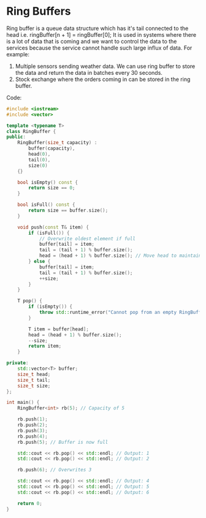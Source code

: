 # Ring Buffers

Ring buffer is a queue data structure which has it's tail connected to the head i.e. ringBuffer[n + 1] = ringBuffer[0];
It is used in systems where there is a lot of data that is coming and we want to control the data to the services because the service cannot handle such large influx of data. For example:
1. Multiple sensors sending weather data. We can use ring buffer to store the data and return the data in batches every 30 seconds.
2. Stock exchange where the orders coming in can be stored in the ring buffer.

Code:

```cpp
#include <iostream>
#include <vector>

template <typename T>
class RingBuffer {
public:
    RingBuffer(size_t capacity) : 
        buffer(capacity), 
        head(0), 
        tail(0), 
        size(0) 
    {}

    bool isEmpty() const {
        return size == 0;
    }

    bool isFull() const {
        return size == buffer.size();
    }

    void push(const T& item) {
        if (isFull()) {
            // Overwrite oldest element if full
            buffer[tail] = item;
            tail = (tail + 1) % buffer.size();
            head = (head + 1) % buffer.size(); // Move head to maintain size
        } else {
            buffer[tail] = item;
            tail = (tail + 1) % buffer.size();
            ++size;
        }
    }

    T pop() {
        if (isEmpty()) {
            throw std::runtime_error("Cannot pop from an empty RingBuffer");
        }

        T item = buffer[head];
        head = (head + 1) % buffer.size();
        --size;
        return item;
    }

private:
    std::vector<T> buffer;
    size_t head;
    size_t tail;
    size_t size;
};

int main() {
    RingBuffer<int> rb(5); // Capacity of 5

    rb.push(1);
    rb.push(2);
    rb.push(3);
    rb.push(4);
    rb.push(5); // Buffer is now full

    std::cout << rb.pop() << std::endl; // Output: 1
    std::cout << rb.pop() << std::endl; // Output: 2

    rb.push(6); // Overwrites 3

    std::cout << rb.pop() << std::endl; // Output: 4
    std::cout << rb.pop() << std::endl; // Output: 5
    std::cout << rb.pop() << std::endl; // Output: 6

    return 0;
}
```
